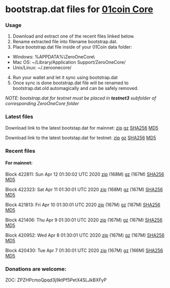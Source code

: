 # bootstrap.dat files for [01coin Core](https://01coin.io)

### Usage

1. Download and extract one of the recent files linked below.
2. Rename extracted file into filename bootstrap.dat.
3. Place bootstrap.dat file inside of your 01Coin data folder:
 - Windows: %APPDATA%\ZeroOneCore\
 - Mac OS: ~/Library/Application Support/ZeroOneCore/
 - Unix/Linux: ~/.zeroonecore/
4. Run your wallet and let it sync using bootstrap.dat
5. Once sync is done bootstrap.dat file will be renamed to bootstrap.dat.old automagically and can be safely removed.

_NOTE: bootstrap.dat for testnet must be placed in **testnet3** subfolder of corresponding ZeroOneCore folder_

### Latest files
Download link to the latest bootstap.dat for mainnet: [zip](https://files.01coin.io/mainnet/bootstrap.dat.zip) [gz](https://files.01coin.io/mainnet/bootstrap.dat.tar.gz) [SHA256](https://files.01coin.io/mainnet/sha256.txt) [MD5](https://files.01coin.io/mainnet/md5.txt)

Download link to the latest bootstap.dat for testnet: [zip](https://files.01coin.io/testnet/bootstrap.dat.zip) [gz](https://files.01coin.io/testnet/bootstrap.dat.tar.gz) [SHA256](https://files.01coin.io/testnet/sha256.txt) [MD5](https://files.01coin.io/testnet/md5.txt)

### Recent files

#### For mainnet:

Block 422811: Sun Apr 12 01:30:02 UTC 2020 [zip](https://files.01coin.io/mainnet/2020-04-12/bootstrap.dat.zip) (168M) [gz](https://files.01coin.io/mainnet/2020-04-12/bootstrap.dat.tar.gz) (167M) [SHA256](https://files.01coin.io/mainnet/2020-04-12/sha256.txt) [MD5](https://files.01coin.io/mainnet/2020-04-12/md5.txt)

Block 422323: Sat Apr 11 01:30:01 UTC 2020 [zip](https://files.01coin.io/mainnet/2020-04-11/bootstrap.dat.zip) (168M) [gz](https://files.01coin.io/mainnet/2020-04-11/bootstrap.dat.tar.gz) (167M) [SHA256](https://files.01coin.io/mainnet/2020-04-11/sha256.txt) [MD5](https://files.01coin.io/mainnet/2020-04-11/md5.txt)

Block 421813: Fri Apr 10 01:30:01 UTC 2020 [zip](https://files.01coin.io/mainnet/2020-04-10/bootstrap.dat.zip) (167M) [gz](https://files.01coin.io/mainnet/2020-04-10/bootstrap.dat.tar.gz) (167M) [SHA256](https://files.01coin.io/mainnet/2020-04-10/sha256.txt) [MD5](https://files.01coin.io/mainnet/2020-04-10/md5.txt)

Block 421406: Thu Apr  9 01:30:01 UTC 2020 [zip](https://files.01coin.io/mainnet/2020-04-09/bootstrap.dat.zip) (167M) [gz](https://files.01coin.io/mainnet/2020-04-09/bootstrap.dat.tar.gz) (167M) [SHA256](https://files.01coin.io/mainnet/2020-04-09/sha256.txt) [MD5](https://files.01coin.io/mainnet/2020-04-09/md5.txt)

Block 420952: Wed Apr  8 01:30:01 UTC 2020 [zip](https://files.01coin.io/mainnet/2020-04-08/bootstrap.dat.zip) (167M) [gz](https://files.01coin.io/mainnet/2020-04-08/bootstrap.dat.tar.gz) (167M) [SHA256](https://files.01coin.io/mainnet/2020-04-08/sha256.txt) [MD5](https://files.01coin.io/mainnet/2020-04-08/md5.txt)

Block 420430: Tue Apr  7 01:30:01 UTC 2020 [zip](https://files.01coin.io/mainnet/2020-04-07/bootstrap.dat.zip) (167M) [gz](https://files.01coin.io/mainnet/2020-04-07/bootstrap.dat.tar.gz) (166M) [SHA256](https://files.01coin.io/mainnet/2020-04-07/sha256.txt) [MD5](https://files.01coin.io/mainnet/2020-04-07/md5.txt)


### Donations are welcome:

ZOC: ZPZHPcmoQpqd3j9ktPf5PetX4SLJkBXFyP
